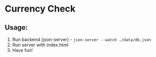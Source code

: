 # Currency Check

## Usage:

1. Run backend (json-server) - `json-server --watch ./data/db.json`
2. Run server with index.html
3. Have fun!
